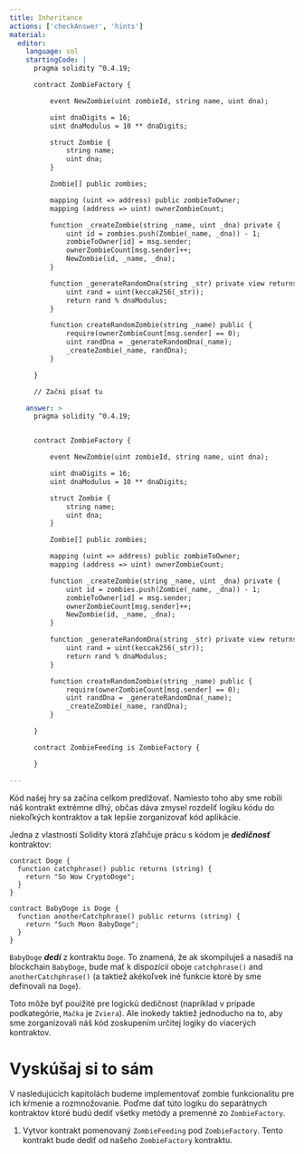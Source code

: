 ```yaml
---
title: Inheritance
actions: ['checkAnswer', 'hints']
material:
  editor:
    language: sol
    startingCode: |
      pragma solidity ^0.4.19;

      contract ZombieFactory {

          event NewZombie(uint zombieId, string name, uint dna);

          uint dnaDigits = 16;
          uint dnaModulus = 10 ** dnaDigits;

          struct Zombie {
              string name;
              uint dna;
          }

          Zombie[] public zombies;

          mapping (uint => address) public zombieToOwner;
          mapping (address => uint) ownerZombieCount;

          function _createZombie(string _name, uint _dna) private {
              uint id = zombies.push(Zombie(_name, _dna)) - 1;
              zombieToOwner[id] = msg.sender;
              ownerZombieCount[msg.sender]++;
              NewZombie(id, _name, _dna);
          }

          function _generateRandomDna(string _str) private view returns (uint) {
              uint rand = uint(keccak256(_str));
              return rand % dnaModulus;
          }

          function createRandomZombie(string _name) public {
              require(ownerZombieCount[msg.sender] == 0);
              uint randDna = _generateRandomDna(_name);
              _createZombie(_name, randDna);
          }

      }

      // Začni písať tu

    answer: >
      pragma solidity ^0.4.19;


      contract ZombieFactory {

          event NewZombie(uint zombieId, string name, uint dna);

          uint dnaDigits = 16;
          uint dnaModulus = 10 ** dnaDigits;

          struct Zombie {
              string name;
              uint dna;
          }

          Zombie[] public zombies;

          mapping (uint => address) public zombieToOwner;
          mapping (address => uint) ownerZombieCount;

          function _createZombie(string _name, uint _dna) private {
              uint id = zombies.push(Zombie(_name, _dna)) - 1;
              zombieToOwner[id] = msg.sender;
              ownerZombieCount[msg.sender]++;
              NewZombie(id, _name, _dna);
          }

          function _generateRandomDna(string _str) private view returns (uint) {
              uint rand = uint(keccak256(_str));
              return rand % dnaModulus;
          }

          function createRandomZombie(string _name) public {
              require(ownerZombieCount[msg.sender] == 0);
              uint randDna = _generateRandomDna(_name);
              _createZombie(_name, randDna);
          }

      }

      contract ZombieFeeding is ZombieFactory {

      }

---
```


Kód našej hry sa začína celkom predlžovať. Namiesto toho aby sme robili náš kontrakt extrémne dlhý, občas dáva zmysel rozdeliť logiku kódu do niekoľkých kontraktov a tak lepšie zorganizovať kód aplikácie.

Jedna z vlastností Solidity ktorá zľahčuje prácu s kódom je **_dedičnosť_** kontraktov:

```
contract Doge {
  function catchphrase() public returns (string) {
    return "So Wow CryptoDoge";
  }
}

contract BabyDoge is Doge {
  function anotherCatchphrase() public returns (string) {
    return "Such Moon BabyDoge";
  }
}
```

`BabyDoge` **_dedí_** z kontraktu `Doge`. To znamená, že ak skompiluješ a nasadíš na blockchain `BabyDoge`, bude mať k dispozícií oboje `catchphrase()` and `anotherCatchphrase()` (a taktiež akékoľvek iné funkcie ktoré by sme definovali na `Doge`).

Toto môže byť pouižité pre logickú dedičnost (napríklad v prípade podkategórie, `Mačka` je `Zviera`). Ale inokedy taktiež jednoducho na to, aby sme zorganizovali náš kód zoskupením určitej logiky do viacerých kontraktov.

# Vyskúšaj si to sám

V nasledujúcich kapitolách budeme implementovať zombie funkcionalitu pre ich kŕmenie a rozmnožovanie. Poďme dať túto logiku do separátnych kontraktov ktoré budú dediť všetky metódy a premenné zo `ZombieFactory`. 

1. Vytvor kontrakt pomenovaný `ZombieFeeding` pod `ZombieFactory`. Tento kontrakt bude dediť od našeho `ZombieFactory` kontraktu.

